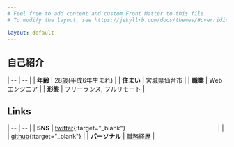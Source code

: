 ```yaml
---
# Feel free to add content and custom Front Matter to this file.
# To modify the layout, see https://jekyllrb.com/docs/themes/#overriding-theme-defaults

layout: default
---
```


## 自己紹介

| -- | -- |
| **年齢** | 28歳(平成6年生まれ) |
| **住まい** | 宮城県仙台市 |
| **職業** | Webエンジニア |
| **形態** | フリーランス, フルリモート |

## Links

| -- | -- |
| **SNS** | [twitter](https://twitter.com/rikoroku){:target="_blank"}&nbsp;&nbsp;&nbsp;&nbsp;&nbsp;&nbsp;&nbsp;&nbsp;&nbsp;&nbsp;&nbsp;&nbsp;&nbsp;&nbsp;&nbsp;&nbsp;&nbsp;&nbsp;&nbsp;&nbsp;&nbsp;&nbsp;&nbsp;&nbsp;&nbsp;&nbsp;&nbsp;&nbsp;&nbsp;&nbsp;&nbsp;&nbsp;&nbsp;&nbsp;&nbsp;&nbsp;&nbsp;&nbsp;&nbsp;&nbsp;&nbsp;&nbsp;&nbsp;&nbsp;&nbsp;&nbsp;&nbsp;&nbsp;&nbsp;&nbsp;&nbsp;&nbsp;&nbsp;<!-- TODO: Remove &nbsp; and implement CSS -->  |
|  | [github](https://github.com/rikoroku){:target="_blank"} |
| **パーソナル** | [職務経歴](work-experience) |

